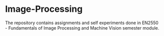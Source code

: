 # Image-Processing
The repository contains assignments and self experiments done in EN2550 - Fundamentals of Image Processing and Machine Vision semester module.
